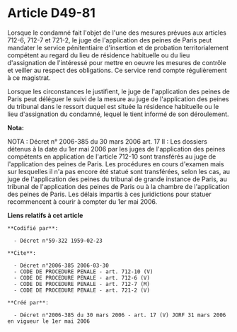 # Article D49-81

Lorsque le condamné fait l'objet de l'une des mesures prévues aux articles 712-6, 712-7 et 721-2, le juge de l'application
des peines de Paris peut mandater le service pénitentiaire d'insertion et de probation territorialement compétent au regard
du lieu de résidence habituelle ou du lieu d'assignation de l'intéressé pour mettre en oeuvre les mesures de contrôle et
veiller au respect des obligations. Ce service rend compte régulièrement à ce magistrat.

Lorsque les circonstances le justifient, le juge de l'application des peines de Paris peut déléguer le suivi de la mesure au
juge de l'application des peines du tribunal dans le ressort duquel est située la résidence habituelle ou le lieu
d'assignation du condamné, lequel le tient informé de son déroulement.

**Nota:**

NOTA : Décret n° 2006-385 du 30 mars 2006 art. 17 II : Les dossiers détenus à la date du 1er mai 2006 par les juges de
l'application des peines compétents en application de l'article  712-10 sont transférés au juge de l'application des peines
de Paris. Les procédures en cours d'examen mais sur lesquelles il n'a pas encore été statué sont transférées, selon les cas,
au juge de l'application des peines du tribunal de grande instance de Paris, au tribunal de l'application des peines de Paris
ou à la chambre de l'application des peines de Paris. Les délais impartis à ces juridictions pour statuer recommencent à
courir à compter du 1er mai 2006.

**Liens relatifs à cet article**

	**Codifié par**:

	  - Décret n°59-322 1959-02-23

	**Cite**:

	  - Décret n°2006-385 2006-03-30
	  - CODE DE PROCEDURE PENALE - art. 712-10 (V)
	  - CODE DE PROCEDURE PENALE - art. 712-6 (V)
	  - CODE DE PROCEDURE PENALE - art. 712-7 (M)
	  - CODE DE PROCEDURE PENALE - art. 721-2 (V)

	**Créé par**:

	  - Décret n°2006-385 du 30 mars 2006 - art. 17 (V) JORF 31 mars 2006 en vigueur le 1er mai 2006
